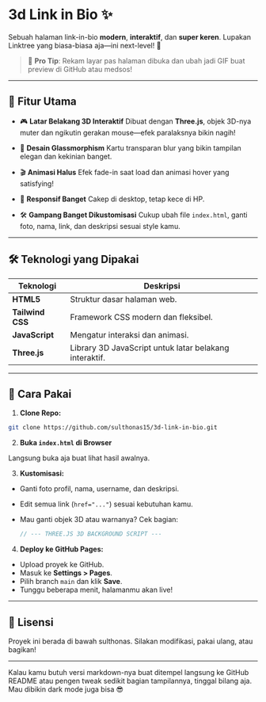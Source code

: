 # 3d Link in Bio ✨

Sebuah halaman link-in-bio **modern**, **interaktif**, dan **super keren**. Lupakan Linktree yang biasa-biasa aja—ini next-level! 🚀

> 🎥 **Pro Tip**: Rekam layar pas halaman dibuka dan ubah jadi GIF buat preview di GitHub atau medsos!

---

## 🌟 Fitur Utama

* 🎮 **Latar Belakang 3D Interaktif**
  Dibuat dengan **Three.js**, objek 3D-nya muter dan ngikutin gerakan mouse—efek paralaksnya bikin nagih!

* 🧊 **Desain Glassmorphism**
  Kartu transparan blur yang bikin tampilan elegan dan kekinian banget.

* 🎬 **Animasi Halus**
  Efek fade-in saat load dan animasi hover yang satisfying!

* 📱 **Responsif Banget**
  Cakep di desktop, tetap kece di HP.

* 🛠️ **Gampang Banget Dikustomisasi**
  Cukup ubah file `index.html`, ganti foto, nama, link, dan deskripsi sesuai style kamu.

---

## 🛠️ Teknologi yang Dipakai

| Teknologi        | Deskripsi                                              |
| ---------------- | ------------------------------------------------------ |
| **HTML5**        | Struktur dasar halaman web.                            |
| **Tailwind CSS** | Framework CSS modern dan fleksibel.                    |
| **JavaScript**   | Mengatur interaksi dan animasi.                        |
| **Three.js**     | Library 3D JavaScript untuk latar belakang interaktif. |

---

## 🚀 Cara Pakai

1. **Clone Repo:**

```bash
git clone https://github.com/sulthonas15/3d-link-in-bio.git
```

2. **Buka `index.html` di Browser**

Langsung buka aja buat lihat hasil awalnya.

3. **Kustomisasi:**

* Ganti foto profil, nama, username, dan deskripsi.
* Edit semua link (`href="..."`) sesuai kebutuhan kamu.
* Mau ganti objek 3D atau warnanya? Cek bagian:

  ```js
  // --- THREE.JS 3D BACKGROUND SCRIPT ---
  ```

4. **Deploy ke GitHub Pages:**

* Upload proyek ke GitHub.
* Masuk ke **Settings > Pages**.
* Pilih branch `main` dan klik **Save**.
* Tunggu beberapa menit, halamanmu akan live!

---

## 📄 Lisensi

Proyek ini berada di bawah sulthonas.
Silakan modifikasi, pakai ulang, atau bagikan!

---

Kalau kamu butuh versi markdown-nya buat ditempel langsung ke GitHub README atau pengen tweak sedikit bagian tampilannya, tinggal bilang aja. Mau dibikin dark mode juga bisa 😎
